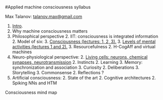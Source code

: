 #Applied machine consciousness syllabus

Max Talanov: talanov.max@gmail.com

1. [Intro](intro.md).
1. Why machine consciousness matters
1. Philosophical perspective
    2. IIT: consciousness is integrated information
    2. Model of six:
        3. [Consciousness (lectures: 1, 2, 3).](consciousness.md)
        3. [Levels of mental activities (lectures 1 and 2).](levels_of_mental_activities.md)
        3. Resourcefulness
	2. H-CogAff and virtual machines
1. Neuro-physiological perspective:
    2. [Living cells: neurons, chemical synapses, neurotransmission](neurons_and_chemical_synapses.md)
    2. Instincts
    2. Learning
        3. Memory: synchronization and association
        3. Curiosity
    2. Deliberations
        3. Storytelling
        3. Commonsense
    2. Reflections ?
1. Artificial consciousness:
    2. State of the art
    2. Cognitive architectures
    2. Spiking NNs and HTM

Consciousness mind map
